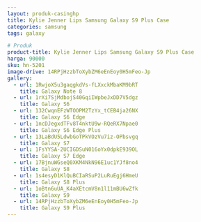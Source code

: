 ```yaml
---
layout: produk-casinghp
title: Kylie Jenner Lips Samsung Galaxy S9 Plus Case
categories: samsung
tags: galaxy

# Produk
product-title: Kylie Jenner Lips Samsung Galaxy S9 Plus Case
harga: 90000
sku: hn-5201
image-drive: 14RPjHzzbToXybZM6eEnEoy0H5mFeo-Jp
gallery:
  - url: 1RwjoX5u3gaqgkdVs-fLXxckMbaKM9bRT
    title: Galaxy Note 8
  - url: 1rXi7SjMdbojS40GqiIWpbeJxDD7V5dgz
    title: Galaxy S6
  - url: 132CwqnEFzWTOOPM2TzYx_tCEB4ja26NX
    title: Galaxy S6 Edge
  - url: 1ncDJegxdTFv8T4nktU9w-RQeRX7Npae0
    title: Galaxy S6 Edge Plus
  - url: 13LaBdU5LdwbGoTPkVOzVu7iz-OPbsvgq
    title: Galaxy S7
  - url: 1FsYYSA-2UCIGDSuN016oYx0dpkE939OL
    title: Galaxy S7 Edge
  - url: 17BjnuWGseQ0XKM4NkN96E1uc1YJf8no4
    title: Galaxy S8
  - url: 1s4esyD1KlQuBCIaRSuP2LuRuEgj6HmeU
    title: Galaxy S8 Plus
  - url: 1oBtn6uUA_K4aXEtcmV8n1l11mBU6wZfk
    title: Galaxy S9
  - url: 14RPjHzzbToXybZM6eEnEoy0H5mFeo-Jp
    title: Galaxy S9 Plus
---
```

